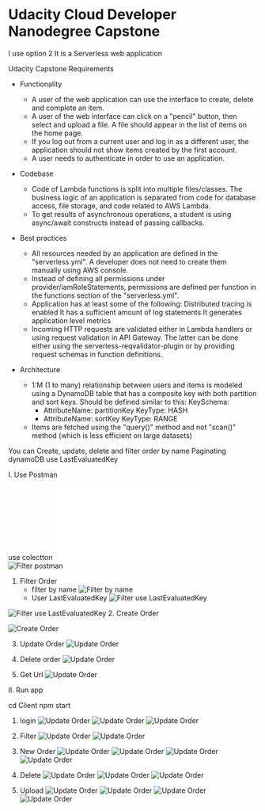 # Udacity Cloud Developer Nanodegree Capstone

I use option 2
It is a Serverless web application

Udacity Capstone Requirements

 - Functionality
    + A user of the web application can use the interface to create, delete and complete an item.
    + A user of the web interface can click on a "pencil" button, then select and upload a file. A file should appear in the list of items on the home page.
    + If you log out from a current user and log in as a different user, the application should not show items created by the first account.
    + A user needs to authenticate in order to use an application.

- Codebase
    + Code of Lambda functions is split into multiple files/classes. The business logic of an application is separated from code for database access, file storage, and code related to AWS Lambda.
    + To get results of asynchronous operations, a student is using async/await constructs instead of passing callbacks.

- Best practices
    + All resources needed by an application are defined in the "serverless.yml". A developer does not need to create them manually using AWS console.
    + Instead of defining all permissions under provider/iamRoleStatements, permissions are defined per function in the functions section of the "serverless.yml".
    + Application has at least some of the following:
        Distributed tracing is enabled
        It has a sufficient amount of log statements
        It generates application level metrics
    + Incoming HTTP requests are validated either in Lambda handlers or using request validation in API Gateway. The latter can be done either using the serverless-reqvalidator-plugin or by providing request schemas in function definitions.

- Architecture
    + 1:M (1 to many) relationship between users and items is modeled using a DynamoDB table that has a composite key with both partition and sort keys. Should be defined similar to this:
        KeySchema:
      - AttributeName: partitionKey
        KeyType: HASH
      - AttributeName: sortKey
        KeyType: RANGE
    + Items are fetched using the "query()" method and not "scan()" method (which is less efficient on large datasets)

You can Create, update, delete and filter order by name
Paginating  dynamoDB use LastEvaluatedKey 



I. Use Postman

use colectton ![Collecttion](./Capstone_Udacity_TamHV2.postman_collection.json)
![Filter postman](Images/postman.png)

1. Filter Order
    - filter by name
![Filter by name](Images/filterByName.png)
    - User LastEvaluatedKey
![Filter use LastEvaluatedKey](Images/Filter1.png)

![Filter use LastEvaluatedKey](Images/Filter2.png)
2. Create Order

![Create Order](Images/CreateOrder.png)

3. Update Order
![Update Order](Images/update.png)

4. Delete order
![Update Order](Images/Delete.png)

5. Get Url
![Update Order](Images/GetUploadUrl.png)

II. Run app

cd Client
npm start
1. login
![Update Order](Images/App1.png)
![Update Order](Images/App2.png)
![Update Order](Images/App3.png)
2. Filter
![Update Order](Images/App4.png)
![Update Order](Images/App5.png)
3. New Order
![Update Order](Images/NewOrder1.png)
![Update Order](Images/NewOrder2.png)
![Update Order](Images/App6.png)
![Update Order](Images/App7.png)
4. Delete
![Update Order](Images/App8.png)
![Update Order](Images/App9.png)
![Update Order](Images/App10.png)

5. Upload
![Update Order](Images/App11.png)
![Update Order](Images/App12.png)
![Update Order](Images/App13.png)
![Update Order](Images/App14.png)